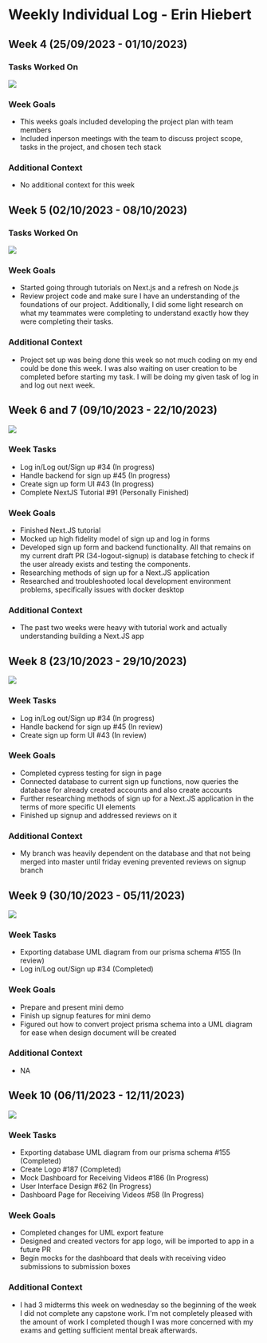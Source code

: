 # Weekly Individual Log - Erin Hiebert

## Week 4 (25/09/2023 - 01/10/2023)

### Tasks Worked On

![](imgs/erinTasksW4.jpg)

### Week Goals

-   This weeks goals included developing the project plan with team members
-   Included inperson meetings with the team to discuss project scope, tasks in the project, and chosen tech stack

### Additional Context

-   No additional context for this week

## Week 5 (02/10/2023 - 08/10/2023)

### Tasks Worked On

![](imgs/week-5-erin-tasks.png)

### Week Goals

-   Started going through tutorials on Next.js and a refresh on Node.js
-   Review project code and make sure I have an understanding of the foundations of our project. Additionally, I did some light research on what my teammates were completing to understand exactly how they were completing their tasks.

### Additional Context

-   Project set up was being done this week so not much coding on my end could be done this week. I was also waiting on user creation to be completed before starting my task. I will be doing my given task of log in and log out next week.

## Week 6 and 7 (09/10/2023 - 22/10/2023)

![](imgs/week-7-erin-tasks.png)

### Week Tasks

-   Log in/Log out/Sign up #34 (In progress)
-   Handle backend for sign up #45 (In progress)
-   Create sign up form UI #43 (In progress)
-   Complete NextJS Tutorial #91 (Personally Finished)

### Week Goals

-   Finished Next.JS tutorial
-   Mocked up high fidelity model of sign up and log in forms
-   Developed sign up form and backend functionality. All that remains on my current draft PR (34-logout-signup) is database fetching to check if the user already exists and testing the components.
-   Researching methods of sign up for a Next.JS application
-   Researched and troubleshooted local development environment problems, specifically issues with docker desktop

### Additional Context

-   The past two weeks were heavy with tutorial work and actually understanding building a Next.JS app

## Week 8 (23/10/2023 - 29/10/2023)

![](imgs/week-8-erin-tasks.png)

### Week Tasks

-   Log in/Log out/Sign up #34 (In progress)
-   Handle backend for sign up #45 (In review)
-   Create sign up form UI #43 (In review)

### Week Goals

-   Completed cypress testing for sign in page
-   Connected database to current sign up functions, now queries the database for already created accounts and also create accounts
-   Further researching methods of sign up for a Next.JS application in the terms of more specific UI elements
-   Finished up signup and addressed reviews on it

### Additional Context

-   My branch was heavily dependent on the database and that not being merged into master until friday evening prevented reviews on signup branch

## Week 9 (30/10/2023 - 05/11/2023)

![](imgs/week-9-erin-tasks.png)

### Week Tasks

-   Exporting database UML diagram from our prisma schema  #155 (In review)
-   Log in/Log out/Sign up #34 (Completed)

### Week Goals

-   Prepare and present mini demo
-   Finish up signup features for mini demo
-   Figured out how to convert project prisma schema into a UML diagram for ease when design document will be created

### Additional Context

-   NA

## Week 10 (06/11/2023 - 12/11/2023)

![](imgs/week-10-erin-tasks.png)

### Week Tasks

-   Exporting database UML diagram from our prisma schema  #155 (Completed)
-   Create Logo  #187 (Completed)
-   Mock Dashboard for Receiving Videos  #186 (In Progress)
-   User Interface Design  #62 (In Progress)
-   Dashboard Page for Receiving Videos  #58 (In Progress)

### Week Goals

-   Completed changes for UML export feature
-   Designed and created vectors for app logo, will be imported to app in a future PR
-   Begin mocks for the dashboard that deals with receiving video submissions to submission boxes

### Additional Context

-   I had 3 midterms this week on wednesday so the beginning of the week I did not complete any capstone work.  I'm not completely pleased with the amount of work I completed though I was more concerned with my exams and getting sufficient mental break afterwards.
